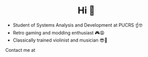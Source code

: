 ### <h1 align="center">Hi 🤠</h1>
- Student of Systems Analysis and Development at PUCRS ☝🤓
- Retro gaming and modding enthusiast 🎮😩
- Classically trained violinist and musician 😎🎻

Contact me at

<!--
**tomilho1/tomilho1** is a ✨ _special_ ✨ repository because its `README.md` (this file) appears on your GitHub profile.

Here are some ideas to get you started:

- 🔭 I’m currently working on ...
- 🌱 I’m currently learning ...
- 👯 I’m looking to collaborate on ...
- 🤔 I’m looking for help with ...
- 💬 Ask me about ...
- 📫 How to reach me: ...
- 😄 Pronouns: ...
- ⚡ Fun fact: ...
-->
